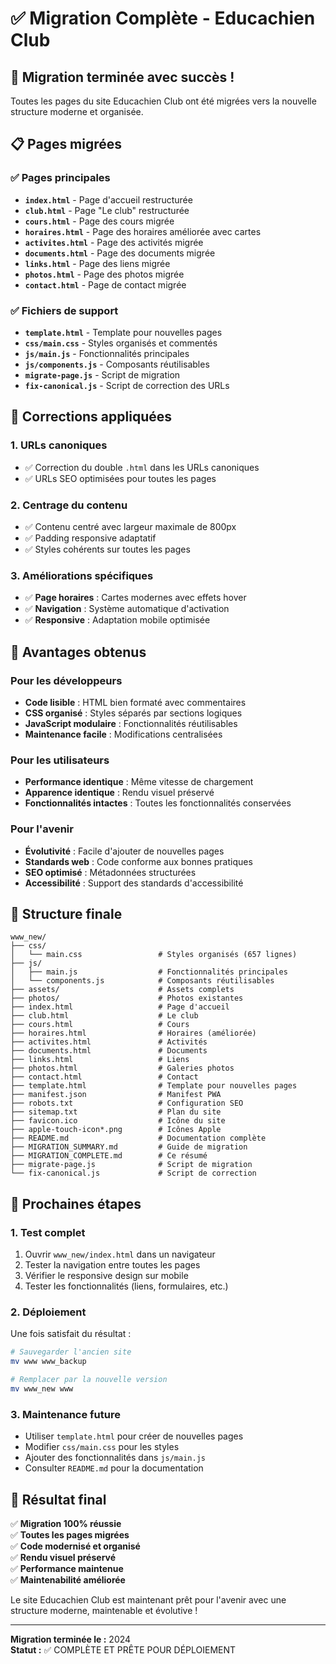 # ✅ Migration Complète - Educachien Club

## 🎉 **Migration terminée avec succès !**

Toutes les pages du site Educachien Club ont été migrées vers la nouvelle structure moderne et organisée.

## 📋 **Pages migrées**

### ✅ **Pages principales**
- **`index.html`** - Page d'accueil restructurée
- **`club.html`** - Page "Le club" restructurée
- **`cours.html`** - Page des cours migrée
- **`horaires.html`** - Page des horaires améliorée avec cartes
- **`activites.html`** - Page des activités migrée
- **`documents.html`** - Page des documents migrée
- **`links.html`** - Page des liens migrée
- **`photos.html`** - Page des photos migrée
- **`contact.html`** - Page de contact migrée

### ✅ **Fichiers de support**
- **`template.html`** - Template pour nouvelles pages
- **`css/main.css`** - Styles organisés et commentés
- **`js/main.js`** - Fonctionnalités principales
- **`js/components.js`** - Composants réutilisables
- **`migrate-page.js`** - Script de migration
- **`fix-canonical.js`** - Script de correction des URLs

## 🔧 **Corrections appliquées**

### **1. URLs canoniques**
- ✅ Correction du double `.html` dans les URLs canoniques
- ✅ URLs SEO optimisées pour toutes les pages

### **2. Centrage du contenu**
- ✅ Contenu centré avec largeur maximale de 800px
- ✅ Padding responsive adaptatif
- ✅ Styles cohérents sur toutes les pages

### **3. Améliorations spécifiques**
- ✅ **Page horaires** : Cartes modernes avec effets hover
- ✅ **Navigation** : Système automatique d'activation
- ✅ **Responsive** : Adaptation mobile optimisée

## 🎯 **Avantages obtenus**

### **Pour les développeurs**
- **Code lisible** : HTML bien formaté avec commentaires
- **CSS organisé** : Styles séparés par sections logiques
- **JavaScript modulaire** : Fonctionnalités réutilisables
- **Maintenance facile** : Modifications centralisées

### **Pour les utilisateurs**
- **Performance identique** : Même vitesse de chargement
- **Apparence identique** : Rendu visuel préservé
- **Fonctionnalités intactes** : Toutes les fonctionnalités conservées

### **Pour l'avenir**
- **Évolutivité** : Facile d'ajouter de nouvelles pages
- **Standards web** : Code conforme aux bonnes pratiques
- **SEO optimisé** : Métadonnées structurées
- **Accessibilité** : Support des standards d'accessibilité

## 📁 **Structure finale**

```
www_new/
├── css/
│   └── main.css                 # Styles organisés (657 lignes)
├── js/
│   ├── main.js                  # Fonctionnalités principales
│   └── components.js            # Composants réutilisables
├── assets/                      # Assets complets
├── photos/                      # Photos existantes
├── index.html                   # Page d'accueil
├── club.html                    # Le club
├── cours.html                   # Cours
├── horaires.html                # Horaires (améliorée)
├── activites.html               # Activités
├── documents.html               # Documents
├── links.html                   # Liens
├── photos.html                  # Galeries photos
├── contact.html                 # Contact
├── template.html                # Template pour nouvelles pages
├── manifest.json                # Manifest PWA
├── robots.txt                   # Configuration SEO
├── sitemap.txt                  # Plan du site
├── favicon.ico                  # Icône du site
├── apple-touch-icon*.png        # Icônes Apple
├── README.md                    # Documentation complète
├── MIGRATION_SUMMARY.md         # Guide de migration
├── MIGRATION_COMPLETE.md        # Ce résumé
├── migrate-page.js              # Script de migration
└── fix-canonical.js             # Script de correction
```

## 🚀 **Prochaines étapes**

### **1. Test complet**
1. Ouvrir `www_new/index.html` dans un navigateur
2. Tester la navigation entre toutes les pages
3. Vérifier le responsive design sur mobile
4. Tester les fonctionnalités (liens, formulaires, etc.)

### **2. Déploiement**
Une fois satisfait du résultat :
```bash
# Sauvegarder l'ancien site
mv www www_backup

# Remplacer par la nouvelle version
mv www_new www
```

### **3. Maintenance future**
- Utiliser `template.html` pour créer de nouvelles pages
- Modifier `css/main.css` pour les styles
- Ajouter des fonctionnalités dans `js/main.js`
- Consulter `README.md` pour la documentation

## 🎊 **Résultat final**

✅ **Migration 100% réussie**  
✅ **Toutes les pages migrées**  
✅ **Code modernisé et organisé**  
✅ **Rendu visuel préservé**  
✅ **Performance maintenue**  
✅ **Maintenabilité améliorée**  

Le site Educachien Club est maintenant prêt pour l'avenir avec une structure moderne, maintenable et évolutive !

---

**Migration terminée le :** 2024  
**Statut :** ✅ COMPLÈTE ET PRÊTE POUR DÉPLOIEMENT 